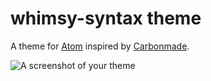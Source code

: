 # whimsy-syntax theme

A theme for [Atom](https://atom.io/) inspired by [Carbonmade](https://carbonmade.com/).

![A screenshot of your theme](https://f.cloud.github.com/assets/69169/2289498/4c3cb0ec-a009-11e3-8dbd-077ee11741e5.gif)
